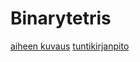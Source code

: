 # Binarytetris
[aiheen kuvaus](dokumentaatio/aiheenKuvausJaRakenne.md)
[tuntikirjanpito](dokumentaatio/tuntikirjanpito.md)